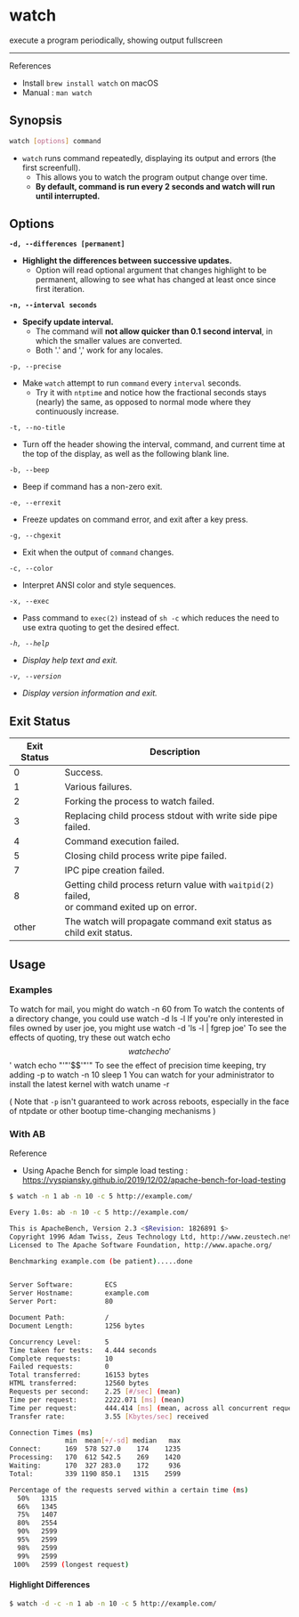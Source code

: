 # watch

execute a program periodically, showing output fullscreen

---

References

- Install `brew install watch` on macOS
- Manual : `man watch`

## Synopsis

```bash
watch [options] command
```

- `watch` runs command repeatedly, displaying its output and errors (the first screenfull).
    - This allows you to watch the program output change over time.
    - **By default, command is run every 2 seconds and watch will run until interrupted.**

## Options

**`-d, --differences [permanent]`**

- **Highlight the differences between successive updates.**
    - Option will read optional argument that changes highlight to be permanent, allowing to see what has changed at least once since first iteration.

**`-n, --interval seconds`**

- **Specify update interval.**
    - The command will **not allow quicker than 0.1 second interval**, in which the smaller values are converted.
    - Both '.' and ',' work for any locales.

`-p, --precise`

- Make `watch` attempt to run `command` every `interval` seconds.
    - Try it with `ntptime` and notice how the fractional seconds stays (nearly) the same, as opposed to normal mode where they continuously increase.

`-t, --no-title`

- Turn off the header showing the interval, command, and current time at the top of the display, as well as the following blank line.

`-b, --beep`

- Beep if command has a non-zero exit.

`-e, --errexit`

- Freeze updates on command error, and exit after a key press.

`-g, --chgexit`

- Exit when the output of `command` changes.

`-c, --color`

- Interpret ANSI color and style sequences.

`-x, --exec`

- Pass command to `exec(2)` instead of `sh -c` which reduces the need to use extra quoting to get the desired effect.

_`-h, --help`_

- _Display help text and exit._

_`-v, --version`_

- _Display version information and exit._

## Exit Status

|Exit Status|Description|
|-|-|
|0|Success.|
|1|Various failures.|
|2|Forking the process to watch failed.|
|3|Replacing child process stdout with write side pipe failed.|
|4|Command execution failed.|
|5|Closing child process write pipe failed.|
|7|IPC pipe creation failed.|
|8|Getting child process return value with `waitpid(2)` failed,<br/> or command exited up on error.|
|other| The watch will propagate command exit status as child exit status.|

## Usage

### Examples

To watch for mail, you might do
       watch -n 60 from
To watch the contents of a directory change, you could use
       watch -d ls -l
If you're only interested in files owned by user joe, you might use
       watch -d 'ls -l | fgrep joe'
To see the effects of quoting, try these out
       watch echo $$
       watch echo '$$'
       watch echo "'"'$$'"'"
To see the effect of precision time keeping, try adding -p to
       watch -n 10 sleep 1
You can watch for your administrator to install the latest kernel with
       watch uname -r

( Note that `-p` isn't guaranteed to work across reboots, especially in the face of ntpdate or other bootup time-changing mechanisms )

### With AB

Reference

- Using Apache Bench for simple load testing : https://vyspiansky.github.io/2019/12/02/apache-bench-for-load-testing

```bash
$ watch -n 1 ab -n 10 -c 5 http://example.com/

Every 1.0s: ab -n 10 -c 5 http://example.com/                                                             zhiyuanhe02.local: Mon Nov  9 15:05:58 2020

This is ApacheBench, Version 2.3 <$Revision: 1826891 $>
Copyright 1996 Adam Twiss, Zeus Technology Ltd, http://www.zeustech.net/
Licensed to The Apache Software Foundation, http://www.apache.org/

Benchmarking example.com (be patient).....done


Server Software:        ECS
Server Hostname:        example.com
Server Port:            80

Document Path:          /
Document Length:        1256 bytes

Concurrency Level:      5
Time taken for tests:   4.444 seconds
Complete requests:      10
Failed requests:        0
Total transferred:      16153 bytes
HTML transferred:       12560 bytes
Requests per second:    2.25 [#/sec] (mean)
Time per request:       2222.071 [ms] (mean)
Time per request:       444.414 [ms] (mean, across all concurrent requests)
Transfer rate:          3.55 [Kbytes/sec] received

Connection Times (ms)
              min  mean[+/-sd] median   max
Connect:      169  578 527.0    174    1235
Processing:   170  612 542.5    269    1420
Waiting:      170  327 283.0    172     936
Total:        339 1190 850.1   1315    2599

Percentage of the requests served within a certain time (ms)
  50%   1315
  66%   1345
  75%   1407
  80%   2554
  90%   2599
  95%   2599
  98%   2599
  99%   2599
 100%   2599 (longest request)
```

#### Highlight Differences

```bash
$ watch -d -c -n 1 ab -n 10 -c 5 http://example.com/
```
